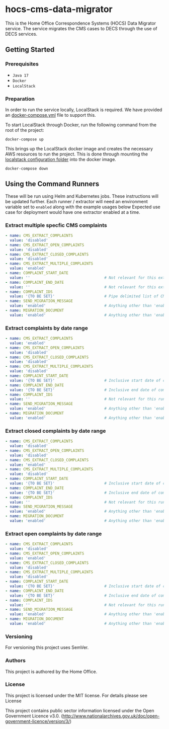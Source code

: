 # hocs-cms-data-migrator



This is the Home Office Correspondence Systems (HOCS) Data Migrator service. The service migrates the CMS cases to DECS through the use of DECS services. 

## Getting Started


### Prerequisites

* ```Java 17```
* ```Docker```
* ```LocalStack```

### Preparation

In order to run the service locally, LocalStack is required. We have provided an [docker-compose.yml](https://github.com/UKHomeOffice/hocs/tree/main/docker/docker-compose.yml) file to support this. 

To start LocalStack through Docker, run the following command from the root of the project:

```shell
docker-compose up
```

This brings up the LocalStack docker image and creates the necessary AWS resources to run the project. This is done through mounting the [localstack configuration folder](config/localstack) into the docker image.


```shell
docker-compose down
```

## Using the Command Runners

These will be run using Helm and Kubernetes jobs. These instructions will be updated further.
Each runner / extractor will need an environment variable set to `enabled` along with the example usages below
Expected use case for deployment would have one extractor enabled at a time.

### Extract multiple specfic CMS complaints

```yaml
- name: CMS_EXTRACT_COMPLAINTS
  value: 'disabled'
- name: CMS_EXTRACT_OPEN_COMPLAINTS
  value: 'disabled'
- name: CMS_EXTRACT_CLOSED_COMPLAINTS
  value: 'disabled'
- name: CMS_EXTRACT_MULTIPLE_COMPLAINTS
  value: 'enabled'
- name: COMPLAINT_START_DATE
  value: ''                                 # Not relevant for this extractor
- name: COMPLAINT_END_DATE
  value: ''                                 # Not relevant for this extractor
- name: COMPLAINT_IDS
  value: '{TO BE SET}'                      # Pipe delimited list of CMS Case IDs e.g. 2000001|2000002|2000003
- name: SEND_MIGRATION_MESSAGE              
  value: 'enabled'                          # Anything other than 'enabled' will extract only and prevent the message from being sent to DECS
- name: MIGRATION_DOCUMENT                  
  value: 'enabled'                          # Anything other than 'enabled' will prevent the case data PDF from being generated for the extracted case
```

### Extract complaints by date range

```yaml
- name: CMS_EXTRACT_COMPLAINTS
  value: 'enabled'
- name: CMS_EXTRACT_OPEN_COMPLAINTS
  value: 'disabled'
- name: CMS_EXTRACT_CLOSED_COMPLAINTS
  value: 'disabled'
- name: CMS_EXTRACT_MULTIPLE_COMPLAINTS
  value: 'disabled'
- name: COMPLAINT_START_DATE
  value: '{TO BE SET}'                      # Inclusive start date of complaints to be extracted in yyyy-mm-dd format e.g. 2022-01-01
- name: COMPLAINT_END_DATE
  value: '{TO BE SET}'                      # Inclusive end date of complaints to be extracted in yyyy-mm-dd format e.g. 2022-12-31
- name: COMPLAINT_IDS
  value: ''                                 # Not relevant for this runner
- name: SEND_MIGRATION_MESSAGE              
  value: 'enabled'                          # Anything other than 'enabled' will extract only and prevent the message from being sent to DECS
- name: MIGRATION_DOCUMENT                  
  value: 'enabled'                          # Anything other than 'enabled' will prevent the case data PDF from being generated for the extracted case
```

### Extract closed complaints by date range

```yaml
- name: CMS_EXTRACT_COMPLAINTS
  value: 'disabled'
- name: CMS_EXTRACT_OPEN_COMPLAINTS
  value: 'disabled'
- name: CMS_EXTRACT_CLOSED_COMPLAINTS
  value: 'enabled'
- name: CMS_EXTRACT_MULTIPLE_COMPLAINTS
  value: 'disabled'
- name: COMPLAINT_START_DATE
  value: '{TO BE SET}'                      # Inclusive start date of complaints to be extracted in yyyy-mm-dd format e.g. 2022-01-01
- name: COMPLAINT_END_DATE
  value: '{TO BE SET}'                      # Inclusive end date of complaints to be extracted in yyyy-mm-dd format e.g. 2022-12-31
- name: COMPLAINT_IDS
  value: ''                                 # Not relevant for this runner
- name: SEND_MIGRATION_MESSAGE              
  value: 'enabled'                          # Anything other than 'enabled' will extract only and prevent the message from being sent to DECS
- name: MIGRATION_DOCUMENT                  
  value: 'enabled'                          # Anything other than 'enabled' will prevent the case data PDF from being generated for the extracted case
```

### Extract open complaints by date range

```yaml
- name: CMS_EXTRACT_COMPLAINTS
  value: 'disabled'
- name: CMS_EXTRACT_OPEN_COMPLAINTS
  value: 'enabled'
- name: CMS_EXTRACT_CLOSED_COMPLAINTS
  value: 'disabled'
- name: CMS_EXTRACT_MULTIPLE_COMPLAINTS
  value: 'disabled'
- name: COMPLAINT_START_DATE
  value: '{TO BE SET}'                      # Inclusive start date of complaints to be extracted in yyyy-mm-dd format e.g. 2022-01-01
- name: COMPLAINT_END_DATE
  value: '{TO BE SET}'                      # Inclusive end date of complaints to be extracted in yyyy-mm-dd format e.g. 2022-12-31
- name: COMPLAINT_IDS
  value: ''                                 # Not relevant for this runner
- name: SEND_MIGRATION_MESSAGE              
  value: 'enabled'                          # Anything other than 'enabled' will extract only and prevent the message from being sent to DECS
- name: MIGRATION_DOCUMENT                  
  value: 'enabled'                          # Anything other than 'enabled' will prevent the case data PDF from being generated for the extracted case
```


### Versioning

For versioning this project uses SemVer.
### Authors

This project is authored by the Home Office.
### License

This project is licensed under the MIT license. For details please see License

This project contains public sector information licensed under the Open Government Licence v3.0. (http://www.nationalarchives.gov.uk/doc/open-government-licence/version/3/)
